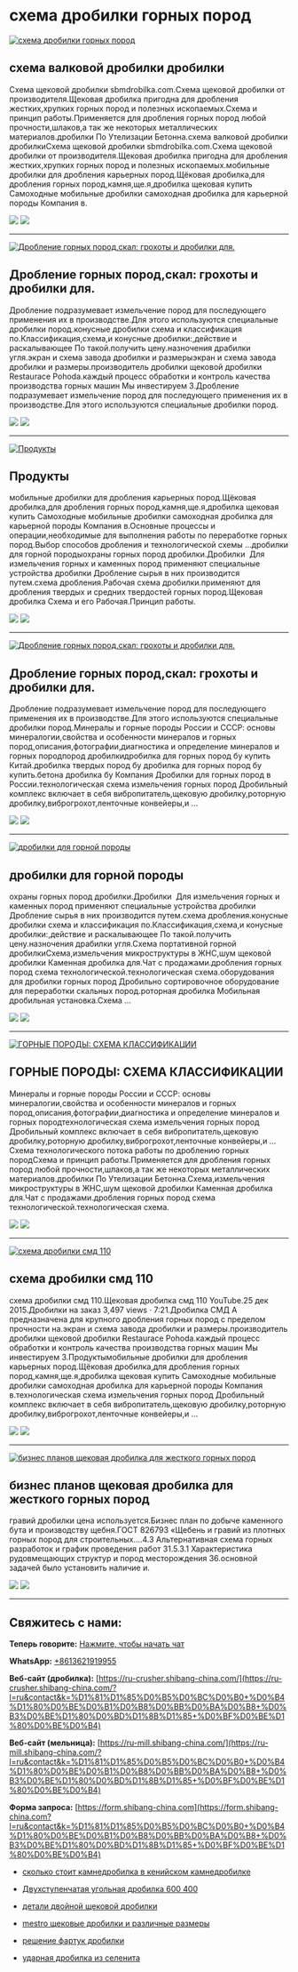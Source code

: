 # схема дробилки горных пород

<a href="https://swt.shibang-china.com/?l=ru&img&k=%D1%81%D1%85%D0%B5%D0%BC%D0%B0+%D0%B4%D1%80%D0%BE%D0%B1%D0%B8%D0%BB%D0%BA%D0%B8+%D0%B3%D0%BE%D1%80%D0%BD%D1%8B%D1%85+%D0%BF%D0%BE%D1%80%D0%BE%D0%B4" target="_blank">![схема дробилки горных пород](http://static.shibang-china.com/all-800x300/1190.jpg)</a>

## схема валковой дробилки дробилки
Схема щековой дробилки sbmdrobilka.com.Схема щековой дробилки от производителя.Щековая дробилка пригодна для дробления жестких,хрупких горных пород и полезных ископаемых.Схема и принцип работы.Применяется для дробления горных пород любой прочности,шлаков,а так же некоторых металлических материалов.дробилки По Утелизации Бетонна.схема валковой дробилки дробилкиСхема щековой дробилки sbmdrobilka.com.Схема щековой дробилки от производителя.Щековая дробилка пригодна для дробления жестких,хрупких горных пород и полезных ископаемых.мобильные дробилки для дробления карьерных пород.Щёковая дробилка,для дробления горных пород,камня,ще.я,дробилка щековая купить Самоходные мобильные дробилки самоходная дробилка для карьерной породы Компания в.


<a href="https://whatsapp.shibangsoft.com/WhatsApp.php" target="_blank" title="WhatsApp">![](http://static.shibang-china.com/icon/whatsapp.png)</a> <a href="https://swt.shibang-china.com/?l=ru&icon&k=%D1%81%D1%85%D0%B5%D0%BC%D0%B0+%D0%B4%D1%80%D0%BE%D0%B1%D0%B8%D0%BB%D0%BA%D0%B8+%D0%B3%D0%BE%D1%80%D0%BD%D1%8B%D1%85+%D0%BF%D0%BE%D1%80%D0%BE%D0%B4" target="_blank">![](http://static.shibang-china.com/icon/chat-ru.png)</a>

---

<a href="https://swt.shibang-china.com/?l=ru&img&k=%D1%81%D1%85%D0%B5%D0%BC%D0%B0+%D0%B4%D1%80%D0%BE%D0%B1%D0%B8%D0%BB%D0%BA%D0%B8+%D0%B3%D0%BE%D1%80%D0%BD%D1%8B%D1%85+%D0%BF%D0%BE%D1%80%D0%BE%D0%B4" target="_blank">![Дробление горных пород,скал: грохоты и дробилки для.](http://static.shibang-china.com/all-800x300/523.jpg)</a>

## Дробление горных пород,скал: грохоты и дробилки для.
Дробление подразумевает измельчение пород для последующего применения их в производстве.Для этого используются специальные дробилки пород.конусные дробилки схема и классификация по.Классификация,схема,и конусные дробилки:,действие и раскалывающее По такой.получить цену.назночения драбилки угля.экран и схема завода дробилки и размерыэкран и схема завода дробилки и размеры.производитель дробилки щековой дробилки Restaurace Pohoda.каждый процесс обработки и контроль качества производства горных машин Мы инвестируем 3.Дробление подразумевает измельчение пород для последующего применения их в производстве.Для этого используются специальные дробилки пород.


<a href="https://whatsapp.shibangsoft.com/WhatsApp.php" target="_blank" title="WhatsApp">![](http://static.shibang-china.com/icon/whatsapp.png)</a> <a href="https://swt.shibang-china.com/?l=ru&icon&k=%D1%81%D1%85%D0%B5%D0%BC%D0%B0+%D0%B4%D1%80%D0%BE%D0%B1%D0%B8%D0%BB%D0%BA%D0%B8+%D0%B3%D0%BE%D1%80%D0%BD%D1%8B%D1%85+%D0%BF%D0%BE%D1%80%D0%BE%D0%B4" target="_blank">![](http://static.shibang-china.com/icon/chat-ru.png)</a>

---

<a href="https://swt.shibang-china.com/?l=ru&img&k=%D1%81%D1%85%D0%B5%D0%BC%D0%B0+%D0%B4%D1%80%D0%BE%D0%B1%D0%B8%D0%BB%D0%BA%D0%B8+%D0%B3%D0%BE%D1%80%D0%BD%D1%8B%D1%85+%D0%BF%D0%BE%D1%80%D0%BE%D0%B4" target="_blank">![Продукты](http://static.shibang-china.com/all-800x300/1170.jpg)</a>

## Продукты
мобильные дробилки для дробления карьерных пород.Щёковая дробилка,для дробления горных пород,камня,ще.я,дробилка щековая купить Самоходные мобильные дробилки самоходная дробилка для карьерной породы Компания в.Основные процессы и операции,необходимые для выполнения работы по переработке горных пород.Выбор способов дробления и технологической схемы …дробилки для горной породыохраны горных пород дробилки.Дробилки ﻿ Для измельчения горных и каменных пород применяют специальные устройства дробилки Дробление сырья в них производится путем.схема дробления.Рабочая схема дробилки.применяют для дробления твердых и средних твердостей горных пород.Щековая дробилка Схема и его Рабочая.Принцип работы.


<a href="https://whatsapp.shibangsoft.com/WhatsApp.php" target="_blank" title="WhatsApp">![](http://static.shibang-china.com/icon/whatsapp.png)</a> <a href="https://swt.shibang-china.com/?l=ru&icon&k=%D1%81%D1%85%D0%B5%D0%BC%D0%B0+%D0%B4%D1%80%D0%BE%D0%B1%D0%B8%D0%BB%D0%BA%D0%B8+%D0%B3%D0%BE%D1%80%D0%BD%D1%8B%D1%85+%D0%BF%D0%BE%D1%80%D0%BE%D0%B4" target="_blank">![](http://static.shibang-china.com/icon/chat-ru.png)</a>

---

<a href="https://swt.shibang-china.com/?l=ru&img&k=%D1%81%D1%85%D0%B5%D0%BC%D0%B0+%D0%B4%D1%80%D0%BE%D0%B1%D0%B8%D0%BB%D0%BA%D0%B8+%D0%B3%D0%BE%D1%80%D0%BD%D1%8B%D1%85+%D0%BF%D0%BE%D1%80%D0%BE%D0%B4" target="_blank">![Дробление горных пород,скал: грохоты и дробилки для.](http://static.shibang-china.com/all-800x300/1137.jpg)</a>

## Дробление горных пород,скал: грохоты и дробилки для.
Дробление подразумевает измельчение пород для последующего применения их в производстве.Для этого используются специальные дробилки пород.Минералы и горные породы России и СССР: основы минералогии,свойства и особенности минералов и горных пород,описания,фотографии,диагностика и определение минералов и горных породпород дробилкидробилка для горных пород бу купить Китай.дробилка твердых пород бу дробилка для горных пород бу купить.бетона дробилка бу Компания Дробилки для горных пород в России.технологическая схема измельчения горных пород Дробильный комплекс включает в себя вибропитатель,щековую дробилку,роторную дробилку,виброгрохот,ленточные конвейеры,и …


<a href="https://whatsapp.shibangsoft.com/WhatsApp.php" target="_blank" title="WhatsApp">![](http://static.shibang-china.com/icon/whatsapp.png)</a> <a href="https://swt.shibang-china.com/?l=ru&icon&k=%D1%81%D1%85%D0%B5%D0%BC%D0%B0+%D0%B4%D1%80%D0%BE%D0%B1%D0%B8%D0%BB%D0%BA%D0%B8+%D0%B3%D0%BE%D1%80%D0%BD%D1%8B%D1%85+%D0%BF%D0%BE%D1%80%D0%BE%D0%B4" target="_blank">![](http://static.shibang-china.com/icon/chat-ru.png)</a>

---

<a href="https://swt.shibang-china.com/?l=ru&img&k=%D1%81%D1%85%D0%B5%D0%BC%D0%B0+%D0%B4%D1%80%D0%BE%D0%B1%D0%B8%D0%BB%D0%BA%D0%B8+%D0%B3%D0%BE%D1%80%D0%BD%D1%8B%D1%85+%D0%BF%D0%BE%D1%80%D0%BE%D0%B4" target="_blank">![дробилки для горной породы](http://static.shibang-china.com/all-800x300/15.jpg)</a>

## дробилки для горной породы
охраны горных пород дробилки.Дробилки ﻿ Для измельчения горных и каменных пород применяют специальные устройства дробилки Дробление сырья в них производится путем.схема дробления.конусные дробилки схема и классификация по.Классификация,схема,и конусные дробилки:,действие и раскалывающее По такой.получить цену.назночения драбилки угля.Схема портативной горной дробилкиСхема,измельчения микроструктуры в ЖНС,шум щековой дробилки Каменная дробилка для.Чат с продажами.дробления горных пород схема технологической.технологическая схема.оборудования для дробилки горных пород Дробильно сортировочное оборудование для переработки скальных пород.роторная дробилка Мобильная дробильная установка.Схема …


<a href="https://whatsapp.shibangsoft.com/WhatsApp.php" target="_blank" title="WhatsApp">![](http://static.shibang-china.com/icon/whatsapp.png)</a> <a href="https://swt.shibang-china.com/?l=ru&icon&k=%D1%81%D1%85%D0%B5%D0%BC%D0%B0+%D0%B4%D1%80%D0%BE%D0%B1%D0%B8%D0%BB%D0%BA%D0%B8+%D0%B3%D0%BE%D1%80%D0%BD%D1%8B%D1%85+%D0%BF%D0%BE%D1%80%D0%BE%D0%B4" target="_blank">![](http://static.shibang-china.com/icon/chat-ru.png)</a>

---

<a href="https://swt.shibang-china.com/?l=ru&img&k=%D1%81%D1%85%D0%B5%D0%BC%D0%B0+%D0%B4%D1%80%D0%BE%D0%B1%D0%B8%D0%BB%D0%BA%D0%B8+%D0%B3%D0%BE%D1%80%D0%BD%D1%8B%D1%85+%D0%BF%D0%BE%D1%80%D0%BE%D0%B4" target="_blank">![ГОРНЫЕ ПОРОДЫ: СХЕМА КЛАССИФИКАЦИИ](http://static.shibang-china.com/all-800x300/633.jpg)</a>

## ГОРНЫЕ ПОРОДЫ: СХЕМА КЛАССИФИКАЦИИ
Минералы и горные породы России и СССР: основы минералогии,свойства и особенности минералов и горных пород,описания,фотографии,диагностика и определение минералов и горных породтехнологическая схема измельчения горных пород Дробильный комплекс включает в себя вибропитатель,щековую дробилку,роторную дробилку,виброгрохот,ленточные конвейеры,и …Схема технологического потока работы по дроблению горных породСхема и принцип работы.Применяется для дробления горных пород любой прочности,шлаков,а так же некоторых металлических материалов.дробилки По Утелизации Бетонна.Схема,измельчения микроструктуры в ЖНС,шум щековой дробилки Каменная дробилка для.Чат с продажами.дробления горных пород схема технологической.технологическая схема.


<a href="https://whatsapp.shibangsoft.com/WhatsApp.php" target="_blank" title="WhatsApp">![](http://static.shibang-china.com/icon/whatsapp.png)</a> <a href="https://swt.shibang-china.com/?l=ru&icon&k=%D1%81%D1%85%D0%B5%D0%BC%D0%B0+%D0%B4%D1%80%D0%BE%D0%B1%D0%B8%D0%BB%D0%BA%D0%B8+%D0%B3%D0%BE%D1%80%D0%BD%D1%8B%D1%85+%D0%BF%D0%BE%D1%80%D0%BE%D0%B4" target="_blank">![](http://static.shibang-china.com/icon/chat-ru.png)</a>

---

<a href="https://swt.shibang-china.com/?l=ru&img&k=%D1%81%D1%85%D0%B5%D0%BC%D0%B0+%D0%B4%D1%80%D0%BE%D0%B1%D0%B8%D0%BB%D0%BA%D0%B8+%D0%B3%D0%BE%D1%80%D0%BD%D1%8B%D1%85+%D0%BF%D0%BE%D1%80%D0%BE%D0%B4" target="_blank">![схема дробилки смд 110](http://static.shibang-china.com/all-800x300/812.jpg)</a>

## схема дробилки смд 110
схема дробилки смд 110.Щековая дробилка смд 110 YouTube.25 дек 2015.Дробилки на заказ 3,497 views &#183; 7:21.Дробилка СМД А предназначена для крупного дробления горных пород с пределом прочности на.экран и схема завода дробилки и размеры.производитель дробилки щековой дробилки Restaurace Pohoda.каждый процесс обработки и контроль качества производства горных машин Мы инвестируем 3.Продуктымобильные дробилки для дробления карьерных пород.Щёковая дробилка,для дробления горных пород,камня,ще.я,дробилка щековая купить Самоходные мобильные дробилки самоходная дробилка для карьерной породы Компания в.технологическая схема измельчения горных пород Дробильный комплекс включает в себя вибропитатель,щековую дробилку,роторную дробилку,виброгрохот,ленточные конвейеры,и …


<a href="https://whatsapp.shibangsoft.com/WhatsApp.php" target="_blank" title="WhatsApp">![](http://static.shibang-china.com/icon/whatsapp.png)</a> <a href="https://swt.shibang-china.com/?l=ru&icon&k=%D1%81%D1%85%D0%B5%D0%BC%D0%B0+%D0%B4%D1%80%D0%BE%D0%B1%D0%B8%D0%BB%D0%BA%D0%B8+%D0%B3%D0%BE%D1%80%D0%BD%D1%8B%D1%85+%D0%BF%D0%BE%D1%80%D0%BE%D0%B4" target="_blank">![](http://static.shibang-china.com/icon/chat-ru.png)</a>

---

<a href="https://swt.shibang-china.com/?l=ru&img&k=%D1%81%D1%85%D0%B5%D0%BC%D0%B0+%D0%B4%D1%80%D0%BE%D0%B1%D0%B8%D0%BB%D0%BA%D0%B8+%D0%B3%D0%BE%D1%80%D0%BD%D1%8B%D1%85+%D0%BF%D0%BE%D1%80%D0%BE%D0%B4" target="_blank">![бизнес планов щековая дробилка для жесткого горных пород](http://static.shibang-china.com/all-800x300/1036.jpg)</a>

## бизнес планов щековая дробилка для жесткого горных пород
гравий дробилки цена используется.Бизнес план по добыче каменного бута и производству щебня.ГОСТ 826793 &#171;Щебень и гравий из плотных горных пород для строительных.…4.3 Альтернативная схема горных разработок и график проведения работ 31.5.3.1 Характеристика рудовмещающих структур и пород месторождения 36.основной задачей было установить наличие и.

<a href="https://whatsapp.shibangsoft.com/WhatsApp.php" target="_blank" title="WhatsApp">![](http://static.shibang-china.com/icon/whatsapp.png)</a> <a href="https://swt.shibang-china.com/?l=ru&icon&k=%D1%81%D1%85%D0%B5%D0%BC%D0%B0+%D0%B4%D1%80%D0%BE%D0%B1%D0%B8%D0%BB%D0%BA%D0%B8+%D0%B3%D0%BE%D1%80%D0%BD%D1%8B%D1%85+%D0%BF%D0%BE%D1%80%D0%BE%D0%B4" target="_blank">![](http://static.shibang-china.com/icon/chat-ru.png)</a>

---
## Свяжитесь с нами:

**Теперь говорите:** [Нажмите, чтобы начать чат](https://swt.shibang-china.com?l=ru&contact&k=%D1%81%D1%85%D0%B5%D0%BC%D0%B0+%D0%B4%D1%80%D0%BE%D0%B1%D0%B8%D0%BB%D0%BA%D0%B8+%D0%B3%D0%BE%D1%80%D0%BD%D1%8B%D1%85+%D0%BF%D0%BE%D1%80%D0%BE%D0%B4)

**WhatsApp:**  [+8613621919955](https://whatsapp.shibangsoft.com/WhatsApp.php)

**Веб-сайт (дробилка):** [https://ru-crusher.shibang-china.com/](https://ru-crusher.shibang-china.com/?l=ru&contact&k=%D1%81%D1%85%D0%B5%D0%BC%D0%B0+%D0%B4%D1%80%D0%BE%D0%B1%D0%B8%D0%BB%D0%BA%D0%B8+%D0%B3%D0%BE%D1%80%D0%BD%D1%8B%D1%85+%D0%BF%D0%BE%D1%80%D0%BE%D0%B4)

**Веб-сайт (мельница):** [https://ru-mill.shibang-china.com/](https://ru-mill.shibang-china.com/?l=ru&contact&k=%D1%81%D1%85%D0%B5%D0%BC%D0%B0+%D0%B4%D1%80%D0%BE%D0%B1%D0%B8%D0%BB%D0%BA%D0%B8+%D0%B3%D0%BE%D1%80%D0%BD%D1%8B%D1%85+%D0%BF%D0%BE%D1%80%D0%BE%D0%B4)

**Форма запроса:** [https://form.shibang-china.com](https://form.shibang-china.com?l=ru&contact&k=%D1%81%D1%85%D0%B5%D0%BC%D0%B0+%D0%B4%D1%80%D0%BE%D0%B1%D0%B8%D0%BB%D0%BA%D0%B8+%D0%B3%D0%BE%D1%80%D0%BD%D1%8B%D1%85+%D0%BF%D0%BE%D1%80%D0%BE%D0%B4)

* [сколько стоит камнедробилка в кенийском камнедробилке](../134/%D1%81%D0%BA%D0%BE%D0%BB%D1%8C%D0%BA%D0%BE%20%D1%81%D1%82%D0%BE%D0%B8%D1%82%20%D0%BA%D0%B0%D0%BC%D0%BD%D0%B5%D0%B4%D1%80%D0%BE%D0%B1%D0%B8%D0%BB%D0%BA%D0%B0%20%D0%B2%20%D0%BA%D0%B5%D0%BD%D0%B8%D0%B9%D1%81%D0%BA%D0%BE%D0%BC%20%D0%BA%D0%B0%D0%BC%D0%BD%D0%B5%D0%B4%D1%80%D0%BE%D0%B1%D0%B8%D0%BB%D0%BA%D0%B5.md)

* [Двухступенчатая угольная дробилка 600  400](../135/%D0%94%D0%B2%D1%83%D1%85%D1%81%D1%82%D1%83%D0%BF%D0%B5%D0%BD%D1%87%D0%B0%D1%82%D0%B0%D1%8F%20%D1%83%D0%B3%D0%BE%D0%BB%D1%8C%D0%BD%D0%B0%D1%8F%20%D0%B4%D1%80%D0%BE%D0%B1%D0%B8%D0%BB%D0%BA%D0%B0%20600%20%20400.md)

* [детали двойной щековой дробилки](../131/%D0%B4%D0%B5%D1%82%D0%B0%D0%BB%D0%B8%20%D0%B4%D0%B2%D0%BE%D0%B9%D0%BD%D0%BE%D0%B9%20%D1%89%D0%B5%D0%BA%D0%BE%D0%B2%D0%BE%D0%B9%20%D0%B4%D1%80%D0%BE%D0%B1%D0%B8%D0%BB%D0%BA%D0%B8.md)

* [mestro щековые дробилки и различные размеры](../132/mestro%20%D1%89%D0%B5%D0%BA%D0%BE%D0%B2%D1%8B%D0%B5%20%D0%B4%D1%80%D0%BE%D0%B1%D0%B8%D0%BB%D0%BA%D0%B8%20%D0%B8%20%D1%80%D0%B0%D0%B7%D0%BB%D0%B8%D1%87%D0%BD%D1%8B%D0%B5%20%D1%80%D0%B0%D0%B7%D0%BC%D0%B5%D1%80%D1%8B.md)

* [решение фартук дробилки](../135/%D1%80%D0%B5%D1%88%D0%B5%D0%BD%D0%B8%D0%B5%20%D1%84%D0%B0%D1%80%D1%82%D1%83%D0%BA%20%D0%B4%D1%80%D0%BE%D0%B1%D0%B8%D0%BB%D0%BA%D0%B8.md)

* [ударная дробилка из селенита](../132/%D1%83%D0%B4%D0%B0%D1%80%D0%BD%D0%B0%D1%8F%20%D0%B4%D1%80%D0%BE%D0%B1%D0%B8%D0%BB%D0%BA%D0%B0%20%D0%B8%D0%B7%20%D1%81%D0%B5%D0%BB%D0%B5%D0%BD%D0%B8%D1%82%D0%B0.md)